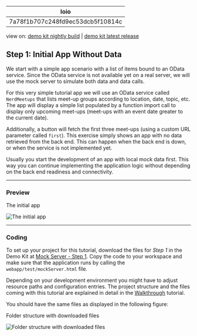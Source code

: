 <!-- loio7a78f1b707c248fd9ec53dcb5f10814c -->

| loio |
| -----|
| 7a78f1b707c248fd9ec53dcb5f10814c |

<div id="loio">

view on: [demo kit nightly build](https://openui5nightly.hana.ondemand.com/#/topic/7a78f1b707c248fd9ec53dcb5f10814c) | [demo kit latest release](https://openui5.hana.ondemand.com/#/topic/7a78f1b707c248fd9ec53dcb5f10814c)</div>

## Step 1: Initial App Without Data

We start with a simple app scenario with a list of items bound to an OData service. Since the OData service is not available yet on a real server, we will use the mock server to simulate both data and data calls.

For this very simple tutorial app we will use an OData service called `NerdMeetups` that lists meet-up groups according to location, date, topic, etc. The app will display a simple list populated by a function import call to display only upcoming meet-ups \(meet-ups with an event date greater to the current date\).

Additionally, a button will fetch the first three meet-ups \(using a custom URL parameter called `first`\). This exercise simply shows an app with no data retrieved from the back end. This can happen when the back end is down, or when the service is not implemented yet.

Usually you start the development of an app with local mock data first. This way you can continue implementing the application logic without depending on the back end readiness and connectivity.

***

### Preview

   
  
The initial app<a name="loio7a78f1b707c248fd9ec53dcb5f10814c__fig_wg3_bdq_st"/>

 ![](loio3a29b22e092e4bf8a549fa2931758673_HiRes.png "The initial app") 

***

### Coding

To set up your project for this tutorial, download the files for *Step 1* in the Demo Kit at [Mock Server - Step 1](https://openui5.hana.ondemand.com/explored.html#/sample/sap.ui.core.tutorial.mockserver.01/preview). Copy the code to your workspace and make sure that the application runs by calling the `webapp/test/mockServer.html` file.

Depending on your development environment you might have to adjust resource paths and configuration entries. The project structure and the files coming with this tutorial are explained in detail in the [Walkthrough](Walkthrough_3da5f4b.md) tutorial.

You should have the same files as displayed in the following figure:

   
  
Folder structure with downloaded files<a name="loio7a78f1b707c248fd9ec53dcb5f10814c__fig_gsc_mld_tt"/>

 ![](loio026a90809d1a4dc5a28e147bc77eb830_HiRes.png "Folder structure with downloaded files") 

